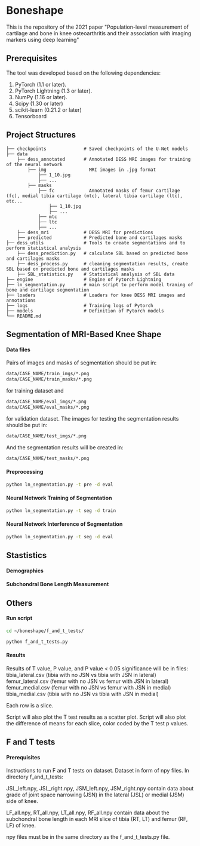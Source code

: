 # Boneshape

This is the repository of the 2021 paper "Population-level measurement of cartilage and bone in knee osteoarthritis and their association with imaging markers using deep learning"

## Prerequisites

The tool was developed based on the following dependencies:

1. PyTorch (1.1 or later).
2. PyTorch Lightning (1.3 or later).
3. NumPy (1.16 or later).
4. Scipy (1.30 or later)
5. scikit-learn (0.21.2 or later)
6. Tensorboard

## Project Structures

    ├── checkpoints              # Saved checkpoints of the U-Net models
    ├── data                     
        ├── dess_annotated       # Annotated DESS MRI images for training of the neural network
            ├── img                MRI images in .jpg format
                ├── 1_10.jpg
                ├── ...
            ├── masks
                ├── fc             Annotated masks of femur cartilage (fc), medial tibia cartilage (mtc), lateral tibia cartilage (ltc), etc...
                    ├── 1_10.jpg
                    ├── ...
                ├── mtc
                ├── ltc
                ├── ...
        ├── dess_mri             # DESS MRI for predictions
        ├── predicted            # Predicted bone and cartilages masks
    ├── dess_utils               # Tools to create segmentations and to perform statistical analysis
        ├── dess_prediction.py   # calculate SBL based on predicted bone and cartilages masks
        ├── dess_process.py      # cleaning segmentation results, create SBL based on predicted bone and cartilages masks
        ├── SBL_statistics.py    # Statistical analysis of SBL data
    ├── engine                   # Engine of Pytorch Lightning
    ├── ln_segmentation.py       # main script to perform model traning of bone and cartilage segmentation
    ├── loaders                  # Loaders for knee DESS MRI images and annotations
    ├── logs                     # Training logs of Pytorch
    ├── models                   # Definition of Pytorch models
    └── README.md

## Segmentation of MRI-Based Knee Shape

#### Data files
Pairs of images and masks of segmentation should be put in:
```bash
data/CASE_NAME/train_imgs/*.png
data/CASE_NAME/train_masks/*.png
```
for training dataset and
```bash
data/CASE_NAME/eval_imgs/*.png
data/CASE_NAME/eval_masks/*.png
```
for validation dataset.
The images for testing the segmentation results should be put in:
```bash
data/CASE_NAME/test_imgs/*.png
```
And the segmentation results will be created in:
```bash
data/CASE_NAME/test_masks/*.png
```

#### Preprocessing
```bash
python ln_segmentation.py -t pre -d eval
```
#### Neural Network Training of Segmentation
```bash
python ln_segmentation.py -t seg -d train
```
#### Neural Network Interference of Segmentation
```bash
python ln_segmentation.py -t seg -d eval
```

## Stastistics
#### Demographics
#### Subchondral Bone Length Measurement


## Others
#### Run script
```bash
cd ~/boneshape/f_and_t_tests/

python f_and_t_tests.py
```
#### Results
Results of T value, P value, and P value < 0.05 significance will be in files:
tibia_lateral.csv (tibia with no JSN vs tibia with JSN in lateral)
femur_lateral.csv (femur with no JSN vs femur with JSN in lateral)
femur_medial.csv (femur with no JSN vs femur with JSN in medial)
tibia_medial.csv (tibia with no JSN vs tibia with JSN in medial)

Each row is a slice.

Script will also plot the T test results as a scatter plot.
Script will also plot the difference of means for each slice, color coded by the T test p values.

## F and T tests
#### Prerequisites
Instructions to run F and T tests on dataset.
Dataset in form of npy files. In directory f_and_t_tests:

JSL_left.npy, JSL_right.npy, JSM_left.npy, JSM_right.npy contain data about grade of joint space narrowing (JSN) in the lateral (JSL) or medial (JSM) side of knee.

LF_all.npy, RT_all.npy, LT_all.npy, RF_all.npy contain data about the subchondral bone length in each MRI slice of tibia (RT, LT) and femur (RF, LF) of knee.

npy files must be in the same directory as the f_and_t_tests.py file.
